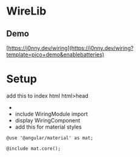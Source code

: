 # WireLib

## Demo

[https://j0nny.dev/wiring](https://j0nny.dev/wiring?template=pico+demo&enablebatteries)

# Setup

add this to index html html>head

- <link href="https://fonts.googleapis.com/icon?family=Material+Icons"
         rel="stylesheet">
- include WiringModule import
- display WiringComponent
- add this for material styles

```
@use '@angular/material' as mat;

@include mat.core();

```
